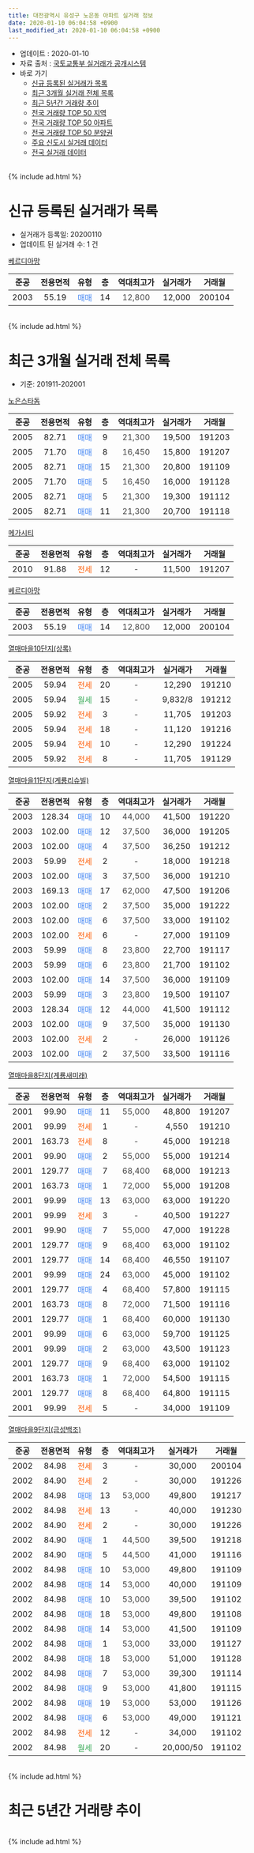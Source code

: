 ```yaml
---
title: 대전광역시 유성구 노은동 아파트 실거래 정보
date: 2020-01-10 06:04:58 +0900
last_modified_at: 2020-01-10 06:04:58 +0900
---
```


* 업데이트 : 2020-01-10
* 자료 출처 : [국토교통부 실거래가 공개시스템](http://rt.molit.go.kr)
* 바로 가기
    * [신규 등록된 실거래가 목록](#신규-등록된-실거래가-목록)
    * [최근 3개월 실거래 전체 목록](#최근-3개월-실거래-전체-목록)
    * [최근 5년간 거래량 추이](#최근-5년간-거래량-추이)
    * [전국 거래량 TOP 50 지역](https://inasie.github.io/apt-trade-info/최근-3개월-전국에서-가장-거래가-많이-발생한-지역)
    * [전국 거래량 TOP 50 아파트](https://inasie.github.io/apt-trade-info/최근-3개월-전국에서-가장-거래가-많이-발생한-아파트)
    * [전국 거래량 TOP 50 분양권](https://inasie.github.io/apt-trade-info/최근-3개월-전국에서-가장-거래가-많이-발생한-분양권)
    * [주요 신도시 실거래 데이터](https://inasie.github.io/apt-trade-info/주요-신도시)
    * [전국 실거래 데이터](https://inasie.github.io/apt-trade-info/전국)
<br>
{% include ad.html %}
<br>

# 신규 등록된 실거래가 목록
* 실거래가 등록일: 20200110
* 업데이트 된 실거래 수: 1 건


[베르디아망](https://search.naver.com/search.naver?query=%EB%8C%80%EC%A0%84%EA%B4%91%EC%97%AD%EC%8B%9C+%EC%9C%A0%EC%84%B1%EA%B5%AC+%EB%85%B8%EC%9D%80%EB%8F%99+%EB%B2%A0%EB%A5%B4%EB%94%94%EC%95%84%EB%A7%9D)

|준공|전용면적|유형|층|역대최고가|실거래가|거래월|
|:---:|:---:|:---:|:---:|:---:|:---:|:---:|
|2003|55.19|<span style="color:#4285f3">매매</span>|14|<span style="color:#444444">12,800</span>|12,000|200104|


<br>
{% include ad.html %}
<br>

# 최근 3개월 실거래 전체 목록
* 기준: 201911-202001


[노은스타돔](https://search.naver.com/search.naver?query=%EB%8C%80%EC%A0%84%EA%B4%91%EC%97%AD%EC%8B%9C+%EC%9C%A0%EC%84%B1%EA%B5%AC+%EB%85%B8%EC%9D%80%EB%8F%99+%EB%85%B8%EC%9D%80%EC%8A%A4%ED%83%80%EB%8F%94)

|준공|전용면적|유형|층|역대최고가|실거래가|거래월|
|:---:|:---:|:---:|:---:|:---:|:---:|:---:|
|2005|82.71|<span style="color:#4285f3">매매</span>|9|<span style="color:#444444">21,300</span>|19,500|191203|
|2005|71.70|<span style="color:#4285f3">매매</span>|8|<span style="color:#444444">16,450</span>|15,800|191207|
|2005|82.71|<span style="color:#4285f3">매매</span>|15|<span style="color:#444444">21,300</span>|20,800|191109|
|2005|71.70|<span style="color:#4285f3">매매</span>|5|<span style="color:#444444">16,450</span>|16,000|191128|
|2005|82.71|<span style="color:#4285f3">매매</span>|5|<span style="color:#444444">21,300</span>|19,300|191112|
|2005|82.71|<span style="color:#4285f3">매매</span>|11|<span style="color:#444444">21,300</span>|20,700|191118|

[메가시티](https://search.naver.com/search.naver?query=%EB%8C%80%EC%A0%84%EA%B4%91%EC%97%AD%EC%8B%9C+%EC%9C%A0%EC%84%B1%EA%B5%AC+%EB%85%B8%EC%9D%80%EB%8F%99+%EB%A9%94%EA%B0%80%EC%8B%9C%ED%8B%B0)

|준공|전용면적|유형|층|역대최고가|실거래가|거래월|
|:---:|:---:|:---:|:---:|:---:|:---:|:---:|
|2010|91.88|<span style="color:#ff5a00">전세</span>|12|<span style="color:#444444">-</span>|11,500|191207|

[베르디아망](https://search.naver.com/search.naver?query=%EB%8C%80%EC%A0%84%EA%B4%91%EC%97%AD%EC%8B%9C+%EC%9C%A0%EC%84%B1%EA%B5%AC+%EB%85%B8%EC%9D%80%EB%8F%99+%EB%B2%A0%EB%A5%B4%EB%94%94%EC%95%84%EB%A7%9D)

|준공|전용면적|유형|층|역대최고가|실거래가|거래월|
|:---:|:---:|:---:|:---:|:---:|:---:|:---:|
|2003|55.19|<span style="color:#4285f3">매매</span>|14|<span style="color:#444444">12,800</span>|12,000|200104|

[열매마을10단지(상록)](https://search.naver.com/search.naver?query=%EB%8C%80%EC%A0%84%EA%B4%91%EC%97%AD%EC%8B%9C+%EC%9C%A0%EC%84%B1%EA%B5%AC+%EB%85%B8%EC%9D%80%EB%8F%99+%EC%97%B4%EB%A7%A4%EB%A7%88%EC%9D%8410%EB%8B%A8%EC%A7%80%28%EC%83%81%EB%A1%9D%29)

|준공|전용면적|유형|층|역대최고가|실거래가|거래월|
|:---:|:---:|:---:|:---:|:---:|:---:|:---:|
|2005|59.94|<span style="color:#ff5a00">전세</span>|20|<span style="color:#444444">-</span>|12,290|191210|
|2005|59.94|<span style="color:#34a853">월세</span>|15|<span style="color:#444444">-</span>|9,832/8|191212|
|2005|59.92|<span style="color:#ff5a00">전세</span>|3|<span style="color:#444444">-</span>|11,705|191203|
|2005|59.94|<span style="color:#ff5a00">전세</span>|18|<span style="color:#444444">-</span>|11,120|191216|
|2005|59.94|<span style="color:#ff5a00">전세</span>|10|<span style="color:#444444">-</span>|12,290|191224|
|2005|59.92|<span style="color:#ff5a00">전세</span>|8|<span style="color:#444444">-</span>|11,705|191129|

[열매마을11단지(계룡리슈빌)](https://search.naver.com/search.naver?query=%EB%8C%80%EC%A0%84%EA%B4%91%EC%97%AD%EC%8B%9C+%EC%9C%A0%EC%84%B1%EA%B5%AC+%EB%85%B8%EC%9D%80%EB%8F%99+%EC%97%B4%EB%A7%A4%EB%A7%88%EC%9D%8411%EB%8B%A8%EC%A7%80%28%EA%B3%84%EB%A3%A1%EB%A6%AC%EC%8A%88%EB%B9%8C%29)

|준공|전용면적|유형|층|역대최고가|실거래가|거래월|
|:---:|:---:|:---:|:---:|:---:|:---:|:---:|
|2003|128.34|<span style="color:#4285f3">매매</span>|10|<span style="color:#444444">44,000</span>|41,500|191220|
|2003|102.00|<span style="color:#4285f3">매매</span>|12|<span style="color:#444444">37,500</span>|36,000|191205|
|2003|102.00|<span style="color:#4285f3">매매</span>|4|<span style="color:#444444">37,500</span>|36,250|191212|
|2003|59.99|<span style="color:#ff5a00">전세</span>|2|<span style="color:#444444">-</span>|18,000|191218|
|2003|102.00|<span style="color:#4285f3">매매</span>|3|<span style="color:#444444">37,500</span>|36,000|191210|
|2003|169.13|<span style="color:#4285f3">매매</span>|17|<span style="color:#444444">62,000</span>|47,500|191206|
|2003|102.00|<span style="color:#4285f3">매매</span>|2|<span style="color:#444444">37,500</span>|35,000|191222|
|2003|102.00|<span style="color:#4285f3">매매</span>|6|<span style="color:#444444">37,500</span>|33,000|191102|
|2003|102.00|<span style="color:#ff5a00">전세</span>|6|<span style="color:#444444">-</span>|27,000|191109|
|2003|59.99|<span style="color:#4285f3">매매</span>|8|<span style="color:#444444">23,800</span>|22,700|191117|
|2003|59.99|<span style="color:#4285f3">매매</span>|6|<span style="color:#444444">23,800</span>|21,700|191102|
|2003|102.00|<span style="color:#4285f3">매매</span>|14|<span style="color:#444444">37,500</span>|36,000|191109|
|2003|59.99|<span style="color:#4285f3">매매</span>|3|<span style="color:#444444">23,800</span>|19,500|191107|
|2003|128.34|<span style="color:#4285f3">매매</span>|12|<span style="color:#444444">44,000</span>|41,500|191112|
|2003|102.00|<span style="color:#4285f3">매매</span>|9|<span style="color:#444444">37,500</span>|35,000|191130|
|2003|102.00|<span style="color:#ff5a00">전세</span>|2|<span style="color:#444444">-</span>|26,000|191126|
|2003|102.00|<span style="color:#4285f3">매매</span>|2|<span style="color:#444444">37,500</span>|33,500|191116|

[열매마을8단지(계룡새미래)](https://search.naver.com/search.naver?query=%EB%8C%80%EC%A0%84%EA%B4%91%EC%97%AD%EC%8B%9C+%EC%9C%A0%EC%84%B1%EA%B5%AC+%EB%85%B8%EC%9D%80%EB%8F%99+%EC%97%B4%EB%A7%A4%EB%A7%88%EC%9D%848%EB%8B%A8%EC%A7%80%28%EA%B3%84%EB%A3%A1%EC%83%88%EB%AF%B8%EB%9E%98%29)

|준공|전용면적|유형|층|역대최고가|실거래가|거래월|
|:---:|:---:|:---:|:---:|:---:|:---:|:---:|
|2001|99.90|<span style="color:#4285f3">매매</span>|11|<span style="color:#444444">55,000</span>|48,800|191207|
|2001|99.99|<span style="color:#ff5a00">전세</span>|1|<span style="color:#444444">-</span>|4,550|191210|
|2001|163.73|<span style="color:#ff5a00">전세</span>|8|<span style="color:#444444">-</span>|45,000|191218|
|2001|99.90|<span style="color:#4285f3">매매</span>|2|<span style="color:#444444">55,000</span>|55,000|191214|
|2001|129.77|<span style="color:#4285f3">매매</span>|7|<span style="color:#444444">68,400</span>|68,000|191213|
|2001|163.73|<span style="color:#4285f3">매매</span>|1|<span style="color:#444444">72,000</span>|55,000|191208|
|2001|99.99|<span style="color:#4285f3">매매</span>|13|<span style="color:#444444">63,000</span>|63,000|191220|
|2001|99.99|<span style="color:#ff5a00">전세</span>|3|<span style="color:#444444">-</span>|40,500|191227|
|2001|99.90|<span style="color:#4285f3">매매</span>|7|<span style="color:#444444">55,000</span>|47,000|191228|
|2001|129.77|<span style="color:#4285f3">매매</span>|9|<span style="color:#444444">68,400</span>|63,000|191102|
|2001|129.77|<span style="color:#4285f3">매매</span>|14|<span style="color:#444444">68,400</span>|46,550|191107|
|2001|99.99|<span style="color:#4285f3">매매</span>|24|<span style="color:#444444">63,000</span>|45,000|191102|
|2001|129.77|<span style="color:#4285f3">매매</span>|4|<span style="color:#444444">68,400</span>|57,800|191115|
|2001|163.73|<span style="color:#4285f3">매매</span>|8|<span style="color:#444444">72,000</span>|71,500|191116|
|2001|129.77|<span style="color:#4285f3">매매</span>|1|<span style="color:#444444">68,400</span>|60,000|191130|
|2001|99.99|<span style="color:#4285f3">매매</span>|6|<span style="color:#444444">63,000</span>|59,700|191125|
|2001|99.99|<span style="color:#4285f3">매매</span>|2|<span style="color:#444444">63,000</span>|43,500|191123|
|2001|129.77|<span style="color:#4285f3">매매</span>|9|<span style="color:#444444">68,400</span>|63,000|191102|
|2001|163.73|<span style="color:#4285f3">매매</span>|1|<span style="color:#444444">72,000</span>|54,500|191115|
|2001|129.77|<span style="color:#4285f3">매매</span>|8|<span style="color:#444444">68,400</span>|64,800|191115|
|2001|99.99|<span style="color:#ff5a00">전세</span>|5|<span style="color:#444444">-</span>|34,000|191109|


<script async src="//pagead2.googlesyndication.com/pagead/js/adsbygoogle.js"></script>
<!-- 기본 -->
<ins class="adsbygoogle"
     style="display:block"
     data-ad-client="ca-pub-2446590836940007"
     data-ad-slot="1659523306"
     data-ad-format="auto"
     data-full-width-responsive="true"></ins>
<script>
(adsbygoogle = window.adsbygoogle || []).push({});
</script>


[열매마을9단지(금성백조)](https://search.naver.com/search.naver?query=%EB%8C%80%EC%A0%84%EA%B4%91%EC%97%AD%EC%8B%9C+%EC%9C%A0%EC%84%B1%EA%B5%AC+%EB%85%B8%EC%9D%80%EB%8F%99+%EC%97%B4%EB%A7%A4%EB%A7%88%EC%9D%849%EB%8B%A8%EC%A7%80%28%EA%B8%88%EC%84%B1%EB%B0%B1%EC%A1%B0%29)

|준공|전용면적|유형|층|역대최고가|실거래가|거래월|
|:---:|:---:|:---:|:---:|:---:|:---:|:---:|
|2002|84.98|<span style="color:#ff5a00">전세</span>|3|<span style="color:#444444">-</span>|30,000|200104|
|2002|84.90|<span style="color:#ff5a00">전세</span>|2|<span style="color:#444444">-</span>|30,000|191226|
|2002|84.98|<span style="color:#4285f3">매매</span>|13|<span style="color:#444444">53,000</span>|49,800|191217|
|2002|84.98|<span style="color:#ff5a00">전세</span>|13|<span style="color:#444444">-</span>|40,000|191230|
|2002|84.90|<span style="color:#ff5a00">전세</span>|2|<span style="color:#444444">-</span>|30,000|191226|
|2002|84.90|<span style="color:#4285f3">매매</span>|1|<span style="color:#444444">44,500</span>|39,500|191218|
|2002|84.90|<span style="color:#4285f3">매매</span>|5|<span style="color:#444444">44,500</span>|41,000|191116|
|2002|84.98|<span style="color:#4285f3">매매</span>|10|<span style="color:#444444">53,000</span>|49,800|191109|
|2002|84.98|<span style="color:#4285f3">매매</span>|14|<span style="color:#444444">53,000</span>|40,000|191109|
|2002|84.98|<span style="color:#4285f3">매매</span>|10|<span style="color:#444444">53,000</span>|39,500|191102|
|2002|84.98|<span style="color:#4285f3">매매</span>|18|<span style="color:#444444">53,000</span>|49,800|191108|
|2002|84.98|<span style="color:#4285f3">매매</span>|14|<span style="color:#444444">53,000</span>|41,500|191109|
|2002|84.98|<span style="color:#4285f3">매매</span>|1|<span style="color:#444444">53,000</span>|33,000|191127|
|2002|84.98|<span style="color:#4285f3">매매</span>|18|<span style="color:#444444">53,000</span>|51,000|191128|
|2002|84.98|<span style="color:#4285f3">매매</span>|7|<span style="color:#444444">53,000</span>|39,300|191114|
|2002|84.98|<span style="color:#4285f3">매매</span>|9|<span style="color:#444444">53,000</span>|41,800|191115|
|2002|84.98|<span style="color:#4285f3">매매</span>|19|<span style="color:#444444">53,000</span>|53,000|191126|
|2002|84.98|<span style="color:#4285f3">매매</span>|6|<span style="color:#444444">53,000</span>|49,000|191121|
|2002|84.98|<span style="color:#ff5a00">전세</span>|12|<span style="color:#444444">-</span>|34,000|191102|
|2002|84.98|<span style="color:#34a853">월세</span>|20|<span style="color:#444444">-</span>|20,000/50|191102|


<br>
{% include ad.html %}
<br>

# 최근 5년간 거래량 추이


<div style="width:100%;">
    <canvas id="deal_progress" height="200"></canvas>
</div>

<script>
new Chart(document.getElementById("deal_progress"), {
    type: 'line',
    data: {
        labels: ['201501','201502','201503','201504','201505','201506','201507','201508','201509','201510','201511','201512','201601','201602','201603','201604','201605','201606','201607','201608','201609','201610','201611','201612','201701','201702','201703','201704','201705','201706','201707','201708','201709','201710','201711','201712','201801','201802','201803','201804','201805','201806','201807','201808','201809','201810','201811','201812','201901','201902','201903','201904','201905','201906','201907','201908','201909','201910','201911','201912','202001'],
        datasets: [{
            label: '매매',
            pointRadius: 1,
            data: [11, 15, 12, 15, 16, 12, 17, 18, 11, 16, 19, 20, 18, 10, 14, 13, 12, 17, 19, 18, 26, 26, 22, 17, 15, 21, 15, 16, 15, 12, 14, 13, 21, 15, 31, 22, 25, 5, 14, 10, 11, 8, 13, 14, 19, 28, 25, 14, 17, 13, 18, 19, 21, 28, 17, 24, 25, 36, 35, 16, 1],
            borderColor: "rgba(255, 201, 14, 1)",
            backgroundColor: "rgba(255, 201, 14, 0.5)",
            fill: false,
            lineTension: 0
        },{
            label: '전월세',
            pointRadius: 1,
            data: [38, 23, 20, 14, 12, 19, 8, 15, 11, 12, 20, 16, 17, 17, 15, 18, 14, 13, 18, 11, 13, 14, 7, 19, 17, 20, 17, 15, 13, 10, 10, 7, 14, 10, 25, 25, 24, 18, 22, 10, 18, 8, 11, 18, 11, 21, 15, 19, 17, 24, 15, 17, 13, 8, 10, 12, 9, 13, 6, 13, 1],
            borderColor: "rgba(0, 141, 185, 1)",
            backgroundColor: "rgba(0, 141, 185, 0.5)",
            fill: false,
            lineTension: 0
        }
        ]
    },
    options: {
        responsive: true,
        title: {
            display: false
        },
        tooltips: {
            mode: 'index',
            intersect: false
        },
        hover: {
            mode: 'nearest',
            intersect: true
        },
        scales: {
            xAxes: [{
                display: true,
                scaleLabel: {
                    display: true,
                    labelString: '년/월'
                }
            }],
            yAxes: [{
                display: true,
                ticks: {
                    suggestedMin: 0,
                },
                scaleLabel: {
                    display: true,
                    labelString: '실거래 수'
                }
            }]
        }
    }
});

</script>


<br>
{% include ad.html %}
<br>

